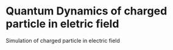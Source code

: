 # Quantum Dynamics of charged particle in eletric field
Simulation of charged particle in electric field
